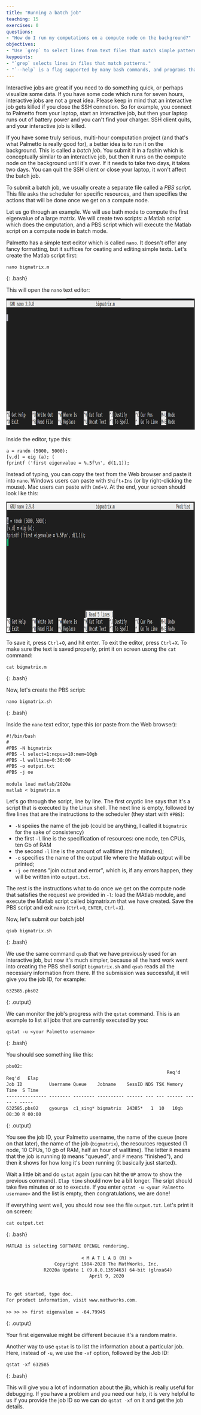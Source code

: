 ```yaml
---
title: "Running a batch job"
teaching: 15
exercises: 0
questions:
- "How do I run my computations on a compute node on the background?"
objectives:
- "Use `grep` to select lines from text files that match simple patterns."
keypoints:
- "`grep` selects lines in files that match patterns."
- "`--help` is a flag supported by many bash commands, and programs that can be run from within Bash, to display more information on how to use these commands or programs."
---
```


Interactive jobs are great if you need to do something quick, or perhaps visualize some data. If you have some code which runs for seven hours, interactive jobs are not a great idea. Please keep in mind that an interactive job gets killed if you close the SSH connetion. So for example, you connect to Palmetto from your laptop, start an interactive job, but then your laptop runs out of battery power and you can't find your charger. SSH client quits, and your interactive job is killed. 

If you have some truly serious, multi-hour computation project (and that's what Palmetto is really good for), a better idea is to run it on the background. This is called a *batch job*. You submit it in a fashin which is conceptually similar to an interactive job, but then it runs on the compute node on the background until it's over. If it needs to take two days, it takes two days. You can quit the SSH client or close your laptop, it won't affect the batch job.

To submit a batch job, we usually create a separate file called a *PBS script*. This file asks the scheduler for specific resources, and then specifies the actions that will be done once we get on a compute node. 

Let us go through an example. We will use bath mode to compute the first eigenvalue of a large matrix. We will create two scripts: a Matlab script which does the cmputation, and a PBS script which will execute the Matlab script on a compute node in batch mode.

Palmetto has a simple text editor which is called `nano`. It doesn't offer any fancy formatting, but it suffices for ceating and editing simple texts. Let's create the Matlab script first:

~~~
nano bigmatrix.m
~~~
{: .bash}

This will open the `nano` text editor:

<img src="../fig/nano_empty.png" style="height:350px">

Inside the editor, type this:
~~~
a = randn (5000, 5000);
[v,d] = eig (a); (
fprintf ('first eigenvalue = %.5f\n', d(1,1));
~~~
Instead of typing, you can copy the text from the Web browser and paste it into `nano`. Windows users can paste with `Shift`+`Ins` (or by right-clicking the mouse). Mac users can paste with `Cmd`+`V`. At the end, your screen should look like this:

<img src="../fig/nano_matlab.png" style="height:350px">

To save it, press `Ctrl`+`O`, and hit enter. To exit the editor, press `Ctrl`+`X`. To make sure the text is saved properly, print it on screen usong the `cat` command:

~~~
cat bigmatrix.m
~~~
{: .bash}

Now, let's create the PBS script:

~~~
nano bigmatrix.sh
~~~
{: .bash}

Inside the `nano` text editor, type this (or paste from the Web browser):

~~~
#!/bin/bash
#
#PBS -N bigmatrix
#PBS -l select=1:ncpus=10:mem=10gb
#PBS -l walltime=0:30:00
#PBS -o output.txt
#PBS -j oe

module load matlab/2020a
matlab < bigmatrix.m
~~~

Let's go through the script, line by line. The first cryptic line says that it's a script that is executed by the Linux shell. The next line is empty, followed by five lines that are the instructions to the scheduler (they start with `#PBS`):

- `-N` speiies the name of the job (could be anything, I called it `bigmatrix` for the sake of consistency)
- the first `-l` line is the specification of resources: one node, ten CPUs, ten Gb of RAM
- the second `-l` line is the amount of walltime (thirty minutes);
- `-o` specifies the name of the output file where the Matlab output will be printed;
- `-j oe` means "join outout and error", which is, if any errors happen, they will be written into `output.txt`.

The rest is the instructions what to do once we get on the compute node that satisfies the request we provided in `-l`: load the MAtlab module, and execute the Matlab script called bigmatrix.m that we have created. Save the PBS script and exit `nano` (`Ctrl`+`O`, `ENTER`, `Ctrl`+`X`). 

Now, let's submit our batch job!

~~~
qsub bigmatrix.sh
~~~
{: .bash}

We use the same command `qsub` that we have previously used for an interactive job, but now it's much simpler, because all the hard work went into creating the PBS shell script `bigmatrix.sh` and `qsub` reads all the necessary information from there. If the submission was successful, it will give you the job ID, for example:

~~~
632585.pbs02
~~~
{: .output}

We can monitor the job's progress with the `qstat` command. This is an example to list all jobs that are currently executed by you:

~~~
qstat -u <your Palmetto username>
~~~
{: .bash}

You should see something like this:

~~~
pbs02:
                                                            Req'd  Req'd   Elap
Job ID          Username Queue    Jobname    SessID NDS TSK Memory Time  S Time
--------------- -------- -------- ---------- ------ --- --- ------ ----- - -----
632585.pbs02    gyourga  c1_sing* bigmatrix  24385*   1  10   10gb 00:30 R 00:00
~~~
{: .output}

You see the job ID, your Palmetto username, the name of the queue (nore on that later), the name of the job (`bigmatrix`), the resources requested (1 node, 10 CPUs, 10 gb of RAM, half an hour of walltime). The letter `R` means that the job is running (`Q` means "queued", and `F` means "finished"), and then it shows for how long it's been running (it basically just started).

Wait a little bit and do `qstat` again (you can hit the `UP` arrow to show the previous command). `Elap time` should now be a bit longer. The sript should take five minutes or so to execute. If you enter `qstat -u <your Palmetto username>` and the list is empty, then congratulations, we are done!

If everything went well, you should now see the file `output.txt`. Let's print it on screen:

~~~
cat output.txt
~~~
{: .bash}

~~~
MATLAB is selecting SOFTWARE OPENGL rendering.

                            < M A T L A B (R) >
                  Copyright 1984-2020 The MathWorks, Inc.
              R2020a Update 1 (9.8.0.1359463) 64-bit (glnxa64)
                               April 9, 2020


To get started, type doc.
For product information, visit www.mathworks.com.

>> >> >> first eigenvalue = -64.79945
~~~
{: .output}

Your first eigenvalue might be different because it's a random matrix.

Another way to use `qstat` is to list the information about a particular job. Here, instead of `-u`, we use the `-xf` option, followed by the Job ID:

~~~
qstat -xf 632585
~~~
{: .bash}

This will give you a lot of indormation about the jib, which is really useful for debugging. If you have a problem and you need our help, it is very helpful to us if you provide the job ID so we can do `qstat -xf` on it and get the job details.

